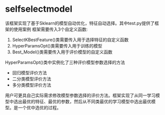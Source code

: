 
# selfselectmodel
该框架实现了基于Sklearn的模型自动优化，特征自动选择。其中test.py提供了框架的使用案例
框架需要传入3个自定义函数:
1. SelectKBestFeature()类需要传入用于选择特征的自定义函数
2. HyperParamsOpt()类需要传入用于训练的模型
3. Best_Model()类需要传入用于评价模型的自定义函数

HyperParamsOpt()类中实例化了三种评价模型参数选择的方法
* 回归模型评价方法
* 二分类模型评价方法
* 多分类模型评价方法

用户可更具自己实际需求修改模型参数选择的评价方法。框架实现了从同一学习模型中选出最优的特征、最优的参数，然后从不同类最优的学习模型中选出最优模型。是一个优中选优的过程。
